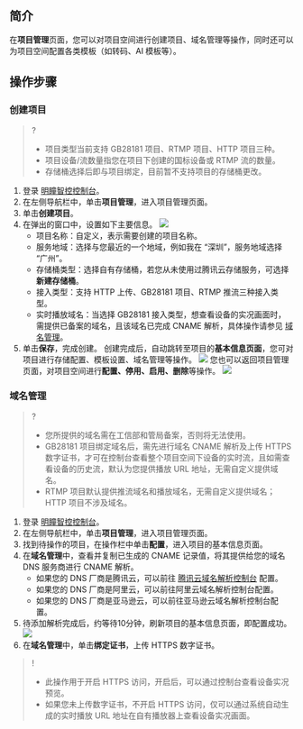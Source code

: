 ## 简介
在**项目管理**页面，您可以对项目空间进行创建项目、域名管理等操作，同时还可以为项目空间配置各类模板（如转码、AI 模板等）。

## 操作步骤

### 创建项目
>?
> - 项目类型当前支持 GB28181 项目、RTMP 项目、HTTP 项目三种。
> - 项目设备/流数量指您在项目下创建的国标设备或 RTMP 流的数量。
> - 存储桶选择后即与项目绑定，目前暂不支持项目的存储桶更改。
>
 
1. 登录 [明瞳智控控制台](https://console.cloud.tencent.com/iss)。
2. 在左侧导航栏中，单击**项目管理**，进入项目管理页面。
3. 单击**创建项目**。
4. 在弹出的窗口中，设置如下主要信息。
![](https://qcloudimg.tencent-cloud.cn/raw/34f111d52446ba861a496f164beff95e.png)
   - 项目名称：自定义，表示需要创建的项目名称。
   - 服务地域：选择与您最近的一个地域，例如我在 “深圳”，服务地域选择 “广州”。
   - 存储桶类型：选择自有存储桶，若您从未使用过腾讯云存储服务，可选择**新建存储桶**。
   - 接入类型：支持 HTTP 上传、GB28181 项目、RTMP 推流三种接入类型。
   - 实时播放域名：当选择 GB28181 接入类型，想查看设备的实况画面时，需提供已备案的域名，且该域名已完成 CNAME 解析，具体操作请参见 [域名管理](#DomainManage)。
5. 单击**保存**，完成创建。
创建完成后，自动跳转至项目的**基本信息页面**，您可对项目进行存储配置、模板设置、域名管理等操作。
![](https://qcloudimg.tencent-cloud.cn/raw/d49d6006d267c7e845593a709a654180.png)
您也可以返回项目管理页面，对项目空间进行**配置、停用、启用、删除**等操作。
![](https://qcloudimg.tencent-cloud.cn/raw/0eb4d65be70855bf3ba7a502ad627f3e.png)

<span id="DomainManage"></span>
### 域名管理
>?
> - 您所提供的域名需在工信部和管局备案，否则将无法使用。
> - GB28181 项目绑定域名后，需先进行域名 CNAME 解析及上传 HTTPS 数字证书，才可在控制台查看整个项目空间下设备的实时流，且如需查看设备的历史流，默认为您提供播放 URL 地址，无需自定义提供域名。
> - RTMP 项目默认提供推流域名和播放域名，无需自定义提供域名；HTTP 项目不涉及域名。
>

1. 登录 [明瞳智控控制台](https://console.cloud.tencent.com/iss)。
2. 在左侧导航栏中，单击**项目管理**，进入项目管理页面。
3. 找到待操作的项目，在操作栏中单击**配置**，进入项目的基本信息页面。
4. 在**域名管理**中，查看并复制已生成的 CNAME 记录值，将其提供给您的域名 DNS 服务商进行 CNAME 解析。
   - 如果您的 DNS 厂商是腾讯云，可以前往 [腾讯云域名解析控制台](https://console.cloud.tencent.com/domain) 配置。
   - 如果您的 DNS 厂商是阿里云，可以前往阿里云域名解析控制台配置。
   - 如果您的 DNS 厂商是亚马逊云，可以前往亚马逊云域名解析控制台配置。
5. 待添加解析完成后，约等待10分钟，刷新项目的基本信息页面，即配置成功。
![](https://qcloudimg.tencent-cloud.cn/raw/ca3a30c33a32ce3ec941d7df50850597.png)
6. 在**域名管理**中，单击**绑定证书**，上传 HTTPS 数字证书。
>!
> - 此操作用于开启 HTTPS 访问，开启后，可以通过控制台查看设备实况预览。
> - 如果您未上传数字证书，不开启 HTTPS 访问，仅可以通过系统自动生成的实时播放 URL 地址在自有播放器上查看设备实况画面。
>






